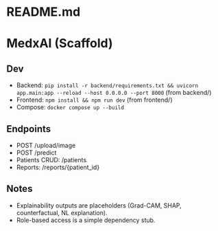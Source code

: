 # README.md
# MedxAI (Scaffold)
## Dev
- Backend: `pip install -r backend/requirements.txt && uvicorn app.main:app --reload --host 0.0.0.0 --port 8000` (from backend/)
- Frontend: `npm install && npm run dev` (from frontend/)
- Compose: `docker compose up --build`

## Endpoints
- POST /upload/image
- POST /predict
- Patients CRUD: /patients
- Reports: /reports/{patient_id}

## Notes
- Explainability outputs are placeholders (Grad-CAM, SHAP, counterfactual, NL explanation).
- Role-based access is a simple dependency stub.
